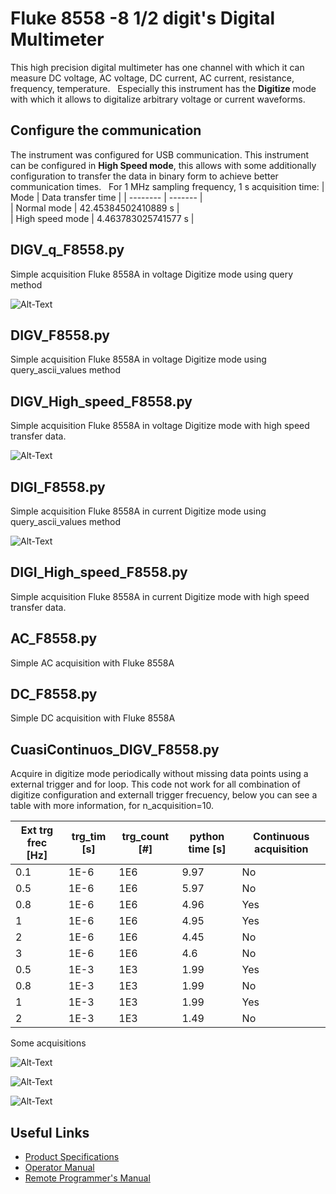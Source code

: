 # Fluke 8558 -8 1/2 digit's Digital Multimeter

This high precision digital multimeter has one channel with which it can measure DC voltage, AC voltage, DC current, AC current, resistance, frequency, temperature.   
Especially this instrument has the **Digitize** mode with which it allows to digitalize arbitrary voltage or current waveforms.

## Configure the communication

The instrument was configured for USB communication. This instrument can be configured in **High Speed mode**, this allows with some additionally configuration to transfer the data in binary form to achieve better communication times.  
For 1 MHz sampling frequency, 1 s acquisition time:
| Mode    | Data transfer time |
| -------- | ------- |  
| Normal mode      | 42.45384502410889 s   |  
| High speed mode  | 4.463783025741577 s   |

## DIGV_q_F8558.py 

Simple acquisition Fluke 8558A in voltage Digitize mode using query method

![Alt-Text](https://github.com/juliancabaleiro/pyvisa-examples/blob/main/doc/images/DIGV_q_F8558.png)

## DIGV_F8558.py

Simple acquisition Fluke 8558A in voltage Digitize mode using query_ascii_values method

## DIGV_High_speed_F8558.py

Simple acquisition Fluke 8558A in voltage Digitize mode with high speed transfer data.

![Alt-Text](https://github.com/juliancabaleiro/pyvisa-examples/blob/main/doc/images/DIGV_High_speed_F8558.png)


## DIGI_F8558.py

Simple acquisition Fluke 8558A in current Digitize mode using query_ascii_values method

![Alt-Text](https://github.com/juliancabaleiro/pyvisa-examples/blob/main/doc/images/DIGI_F8558.png)

## DIGI_High_speed_F8558.py

Simple acquisition Fluke 8558A in current Digitize mode with high speed transfer data.

## AC_F8558.py

Simple AC acquisition with Fluke 8558A

## DC_F8558.py

Simple DC acquisition with Fluke 8558A

## CuasiContinuos_DIGV_F8558.py

Acquire in digitize mode periodically without missing data points using a external trigger and for loop. This code not work for all combination of digitize configuration and externall trigger frecuency, below you can see a table with more information, for n_acquisition=10.  

Ext trg frec [Hz] | trg_tim [s] | trg_count [#] | python time [s] | Continuous acquisition
|--|--|--|--|--|
| 0.1 |1E-6 | 1E6 |9.97|No |
| 0.5 |1E-6 | 1E6 |5.97| No|
| 0.8 |1E-6 | 1E6 |4.96 | Yes|
| 1 |1E-6 | 1E6 |4.95 | Yes|
| 2 |1E-6 | 1E6 |4.45 | No|
| 3 |1E-6 | 1E6 |4.6 | No|
| 0.5 |1E-3 | 1E3 |1.99 | Yes |
| 0.8 |1E-3 | 1E3 |1.99 | No |
| 1 |1E-3 | 1E3 |1.99 | Yes|
| 2 |1E-3 | 1E3 |1.49 | No|

Some acquisitions

![Alt-Text](https://github.com/juliancabaleiro/pyvisa-examples/blob/main/doc/images/CuasiContinuos_DIGV_F8558.png)

![Alt-Text](https://github.com/juliancabaleiro/pyvisa-examples/blob/main/doc/images/CuasiContinuos_DIGV_F8558_t1_s1.png)

![Alt-Text](https://github.com/juliancabaleiro/pyvisa-examples/blob/main/doc/images/CuasiContinuos_DIGV_F8558_t1_0-5.png)

## Useful Links

- [Product Specifications](https://s3.amazonaws.com/download.flukecal.com/pub/literature/8558A___pseng0700.pdf)
- [Operator Manual](https://s3.amazonaws.com/download.flukecal.com/pub/literature/8588a____omeng0000_0.pdf)
- [Remote Programmer's Manual](https://s3.amazonaws.com/download.flukecal.com/pub/literature/8588A___rpeng0000_0.pdf)